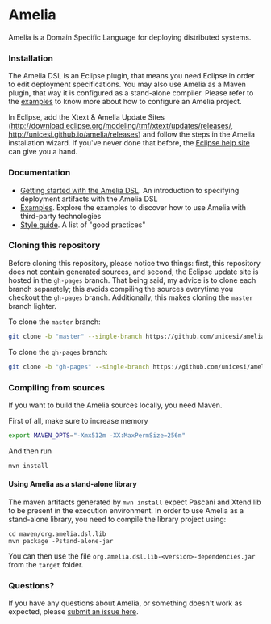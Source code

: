 # Amelia

Amelia is a Domain Specific Language for deploying distributed systems.

### Installation

The Amelia DSL is an Eclipse plugin, that means you need Eclipse in order to edit deployment specifications. You may also use Amelia as a Maven plugin, that way it is configured as a stand-alone compiler. Please refer to the [examples](examples/) to know more about how to configure an Amelia project.

In Eclipse, add the Xtext & Amelia Update Sites (http://download.eclipse.org/modeling/tmf/xtext/updates/releases/, http://unicesi.github.io/amelia/releases) and follow the steps in the Amelia installation wizard. If you've never done that before, the [Eclipse help site](http://help.eclipse.org/mars/index.jsp?topic=/org.eclipse.platform.doc.user/tasks/tasks-124.htm) can give you a hand.

### Documentation

- [Getting started with the Amelia DSL](docs/GettingStarted.md). An introduction to specifying deployment artifacts with the Amelia DSL
- [Examples](examples). Explore the examples to discover how to use Amelia with third-party technologies
- [Style guide](docs/StyleGuide.md). A list of "good practices"

### Cloning this repository

Before cloning this repository, please notice two things: first, this repository does not contain generated sources, and second, the Eclipse update site is hosted in the `gh-pages` branch. That being said, my advice is to clone each branch separately; this avoids compiling the sources everytime you checkout the `gh-pages` branch. Additionally, this makes cloning the `master` branch lighter.

To clone the `master` branch:
```bash
git clone -b "master" --single-branch https://github.com/unicesi/amelia
```
To clone the `gh-pages` branch:
```bash
git clone -b "gh-pages" --single-branch https://github.com/unicesi/amelia p2-repository
```

### Compiling from sources

If you want to build the Amelia sources locally, you need Maven.

First of all, make sure to increase memory

```bash
export MAVEN_OPTS="-Xmx512m -XX:MaxPermSize=256m"
```

And then run

```bash
mvn install
```

#### Using Amelia as a stand-alone library

The maven artifacts generated by `mvn install` expect Pascani and Xtend lib to be present in the execution environment. In order to use Amelia as a stand-alone library, you need to compile the library project using:

```
cd maven/org.amelia.dsl.lib
mvn package -Pstand-alone-jar
```

You can then use the file `org.amelia.dsl.lib-<version>-dependencies.jar` from the `target` folder.

### Questions?

If you have any questions about Amelia, or something doesn't work as expected, please [submit an issue here](https://github.com/unicesi/amelia/issues/new).
